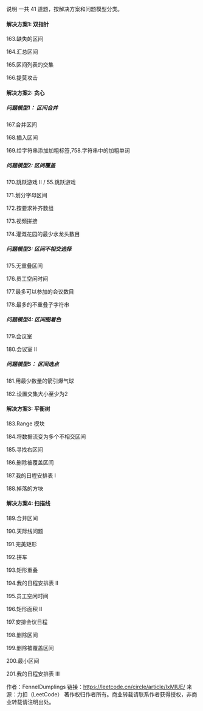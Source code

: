 说明
一共 41 道题，按解决方案和问题模型分类。

#### 解决方案1: 双指针

163.缺失的区间

164.汇总区间

165.区间列表的交集

166.提莫攻击

#### 解决方案2: 贪心

##### 问题模型1： 区间合并

167.合并区间

168.插入区间

169.给字符串添加加粗标签,758.字符串中的加粗单词

##### 问题模型2: 区间覆盖

170.跳跃游戏 II / 55.跳跃游戏

171.划分字母区间

172.按要求补齐数组

173.视频拼接

174.灌溉花园的最少水龙头数目

##### 问题模型3: 区间不相交选择

175.无重叠区间

176.员工空闲时间

177.最多可以参加的会议数目

178.最多的不重叠子字符串

##### 问题模型4: 区间图着色

179.会议室

180.会议室 II

##### 问题模型5： 区间选点

181.用最少数量的箭引爆气球

182.设置交集大小至少为2

####  解决方案3: 平衡树

183.Range 模块

184.将数据流变为多个不相交区间

185.寻找右区间

186.删除被覆盖区间

187.我的日程安排表 I

188.掉落的方块

#### 解决方案4: 扫描线

189.合并区间

190.天际线问题

191.完美矩形

192.拼车

193.矩形重叠

194.我的日程安排表 II

195.员工空闲时间

196.矩形面积 II

197.安排会议日程

198.删除区间

199.删除被覆盖区间

200.最小区间

201.我的日程安排表 III

作者：FennelDumplings
链接：https://leetcode.cn/circle/article/IxMlUE/
来源：力扣（LeetCode）
著作权归作者所有。商业转载请联系作者获得授权，非商业转载请注明出处。